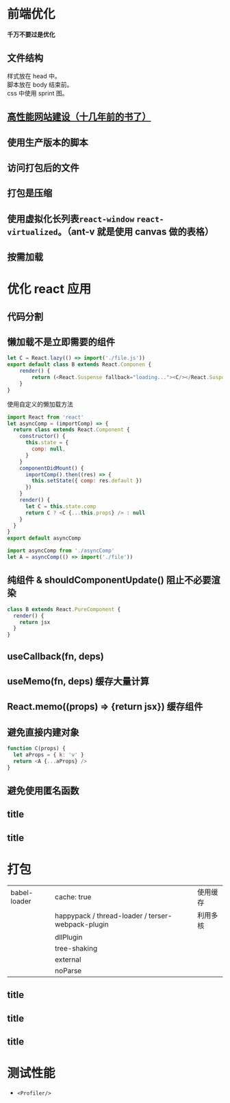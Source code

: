 # 前端优化

**千万不要过是优化**

## 文件结构

样式放在 head 中。  
脚本放在 body 结束前。  
css 中使用 sprint 图。

## [高性能网站建设（十几年前的书了）](/books/highPerformanceWeb.html)

## 使用生产版本的脚本

## 访问打包后的文件

## 打包是压缩

## 使用虚拟化长列表`react-window` `react-virtualized`。（ant-v 就是使用 canvas 做的表格）

## 按需加载

# 优化 react 应用

## 代码分割

## 懒加载不是立即需要的组件

```js
let C = React.lazy(() => import('./file.js'))
export default class B extends React.Componen {
    render() {
        return (<React.Suspense fallback="loading..."><C/></React.Susponse>)
    }
}
```

使用自定义的懒加载方法

```js
import React from 'react'
let asyncComp = (importComp) => {
  return class extends React.Component {
    constructor() {
      this.state = {
        comp: null,
      }
    }
    componentDidMount() {
      importComp().then((res) => {
        this.setState({ comp: res.default })
      })
    }
    render() {
      let C = this.state.comp
      return C ? <C {...this.props} /> : null
    }
  }
}
export default asyncComp

import asyncComp from './asyncComp'
let A = asyncComp(() => import('./file'))
```

## 纯组件 & shouldComponentUpdate() 阻止不必要渲染

```js
class B extends React.PureComponent {
  render() {
    return jsx
  }
}
```

## useCallback(fn, deps)

## useMemo(fn, deps) 缓存大量计算

## React.memo((props) => {return jsx}) 缓存组件

## 避免直接内建对象

```js
function C(props) {
  let aProps = { k: 'v' }
  return <A {...aProps} />
}
```

## 避免使用匿名函数

## title

## title

# 打包

|              |                                                   |          |
| ------------ | ------------------------------------------------- | -------- |
| babel-loader | cache: true                                       | 使用缓存 |
|              | happypack / thread-loader / terser-webpack-plugin | 利用多核 |
|              | dllPlugin                                         |          |
|              | tree-shaking                                      |          |
|              | external                                          |          |
|              | noParse                                           |          |

## title

## title

## title

# 测试性能

- `<Profiler/>`
